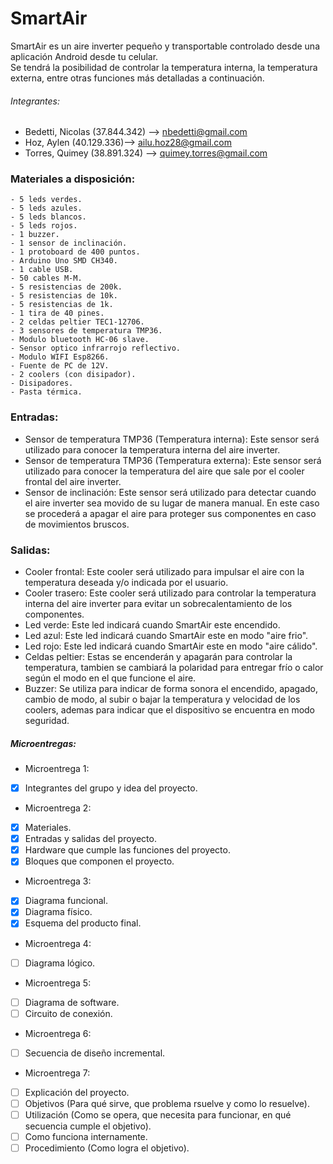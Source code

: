 # SmartAir

SmartAir es un aire inverter pequeño y transportable controlado desde una aplicación Android desde tu celular.  
Se tendrá la posibilidad de controlar la temperatura interna, la temperatura externa, entre otras funciones más detalladas a continuación.
  
###### Integrantes:  
  - Bedetti, Nicolas (37.844.342) --> nbedetti@gmail.com  
  - Hoz, Aylen (40.129.336)--> ailu.hoz28@gmail.com  
  - Torres, Quimey (38.891.324) --> quimey.torres@gmail.com  
  
  
### Materiales a disposición:
	- 5 leds verdes.
	- 5 leds azules.
	- 5 leds blancos.
	- 5 leds rojos.
	- 1 buzzer.
	- 1 sensor de inclinación.
	- 1 protoboard de 400 puntos.
	- Arduino Uno SMD CH340.
	- 1 cable USB.
	- 50 cables M-M.
	- 5 resistencias de 200k.
	- 5 resistencias de 10k.
	- 5 resistencias de 1k.
	- 1 tira de 40 pines.
	- 2 celdas peltier TEC1-12706.
	- 3 sensores de temperatura TMP36.
	- Modulo bluetooth HC-06 slave.
	- Sensor optico infrarrojo reflectivo.
	- Modulo WIFI Esp8266.
	- Fuente de PC de 12V.
	- 2 coolers (con disipador).
	- Disipadores.
	- Pasta térmica.
	
### Entradas:
- Sensor de temperatura TMP36 (Temperatura interna): Este sensor será utilizado para conocer la temperatura interna del aire inverter.
- Sensor de temperatura TMP36 (Temperatura externa): Este sensor será utilizado para conocer la temperatura del aire que sale por el cooler frontal del aire inverter.
- Sensor de inclinación: Este sensor será utilizado para detectar cuando el aire inverter sea movido de su lugar de manera manual. En este caso se procederá a apagar el aire para proteger sus componentes en caso de movimientos bruscos.
  
### Salidas:
- Cooler frontal: Este cooler será utilizado para impulsar el aire con la temperatura deseada y/o indicada por el usuario.
- Cooler trasero: Este cooler será utilizado para controlar la temperatura interna del aire inverter para evitar un sobrecalentamiento de los componentes.
- Led verde: Este led indicará cuando SmartAir este encendido.
- Led azul: Este led indicará cuando SmartAir este en modo "aire frio".
- Led rojo: Este led indicará cuando SmartAir este en modo "aire cálido".
- Celdas peltier: Estas se encenderán y apagarán para controlar la temperatura, tambien se cambiará la polaridad para entregar frío o calor según el modo en el que funcione el aire.
- Buzzer: Se utiliza para indicar de forma sonora el encendido, apagado, cambio de modo, al subir o bajar la temperatura y velocidad de los coolers, ademas para indicar que el dispositivo se encuentra en modo seguridad.
  
##### Microentregas:
- Microentrega 1:
- [x] Integrantes del grupo y idea del proyecto.
  
- Microentrega 2:
- [x] Materiales.
- [x] Entradas y salidas del proyecto.
- [x] Hardware que cumple las funciones del proyecto.
- [x] Bloques que componen el proyecto.
  
- Microentrega 3:
- [x] Diagrama funcional.
- [x] Diagrama físico.
- [x] Esquema del producto final.
  
- Microentrega 4:
- [ ] Diagrama lógico.
  
- Microentrega 5:
- [ ] Diagrama de software.
- [ ] Circuito de conexión.
  
- Microentrega 6:
- [ ] Secuencia de diseño incremental.
  
- Microentrega 7:
- [ ] Explicación del proyecto.
- [ ] Objetivos (Para qué sirve, que problema rsuelve y como lo resuelve).
- [ ] Utilización (Como se opera, que necesita para funcionar, en qué secuencia cumple el objetivo).
- [ ] Como funciona internamente.
- [ ] Procedimiento (Como logra el objetivo).
